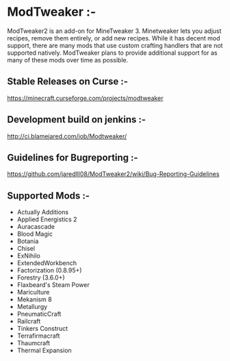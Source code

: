 ModTweaker :-
==========
ModTweaker2 is an add-on for MineTweaker 3. Minetweaker lets you adjust recipes, remove them entirely, or add new recipes. While it has decent mod support, there are many mods that use custom crafting handlers that are not supported natively. ModTweaker plans to provide additional support for as many of these mods over time as possible.


Stable Releases on Curse :-
----------
https://minecraft.curseforge.com/projects/modtweaker

Development build on jenkins :-
----------
http://ci.blamejared.com/job/Modtweaker/


Guidelines for Bugreporting :-
----------
https://github.com/jaredlll08/ModTweaker2/wiki/Bug-Reporting-Guidelines


Supported Mods :-
----------
- Actually Additions
- Applied Energistics 2
- Auracascade
- Blood Magic
- Botania
- Chisel
- ExNihilo
- ExtendedWorkbench
- Factorization (0.8.95+)
- Forestry (3.6.0+)
- Flaxbeard's Steam Power
- Mariculture
- Mekanism 8
- Metallurgy
- PneumaticCraft
- Railcraft
- Tinkers Construct
- Terrafirmacraft
- Thaumcraft
- Thermal Expansion
